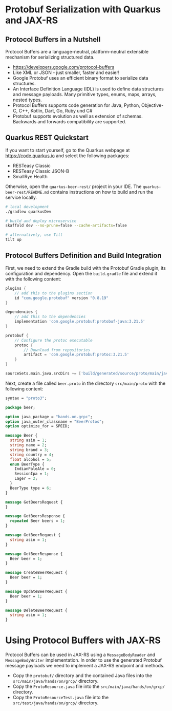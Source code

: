 # Protobuf Serialization with Quarkus and JAX-RS

## Protocol Buffers in a Nutshell

Protocol Buffers are a language-neutral, platform-neutral extensible mechanism for serializing structured data.
- https://developers.google.com/protocol-buffers
- Like XML or JSON - just smaller, faster and easier!
- Google Protobuf uses an efficient binary format to serialize data structures.
- An Interface Definition Language (IDL) is used to define data structures and message payloads. Many primitive types, enums, maps, arrays, nested types.
- Protocol Buffers supports code generation for Java, Python, Objective-C, C++, Kotlin, Dart, Go, Ruby und C#
- Protobuf supports evolution as well as extension of schemas. Backwards and forwards compatibility are supported.

## Quarkus REST Quickstart

If you want to start yourself, go to the Quarkus webpage at https://code.quarkus.io and select the following packages:
- RESTeasy Classic
- RESTeasy Classic JSON-B
- SmallRye Health 

Otherwise, open the `quarkus-beer-rest/` project in your IDE. The `quarkus-beer-rest/README.md` contains instructions
on how to build and run the service locally.

```bash
# local development
./gradlew quarkusDev

# build and deploy microservice
skaffold dev --no-prune=false --cache-artifacts=false

# alternatively, use Tilt
tilt up
```

## Protocol Buffers Definition and Build Integration

First, we need to extend the Gradle build with the Protobuf Gradle plugin, its configuration and dependency.
Open the `build.gradle` file and extend it with the following content:
```groovy
plugins {
    // add this to the plugins section
    id "com.google.protobuf" version "0.8.19"
}

dependencies {
    // add this to the dependencies
    implementation 'com.google.protobuf:protobuf-java:3.21.5'
}

protobuf {
    // Configure the protoc executable
    protoc {
        // Download from repositories
        artifact = 'com.google.protobuf:protoc:3.21.5'
    }
}

sourceSets.main.java.srcDirs += ['build/generated/source/proto/main/java']
```

Next, create a file called `beer.proto` in the directory `src/main/proto` with the following content:
```proto
syntax = "proto3";

package beer;

option java_package = "hands.on.grpc";
option java_outer_classname = "BeerProtos";
option optimize_for = SPEED;

message Beer {
  string asin = 1;
  string name = 2;
  string brand = 3;
  string country = 4;
  float alcohol = 5;
  enum BeerType {
    IndianPaleAle = 0;
    SessionIpa = 1;
    Lager = 2;
  }
  BeerType type = 6;
}

message GetBeersRequest {
}

message GetBeersResponse {
  repeated Beer beers = 1;
}

message GetBeerRequest {
  string asin = 1;
}

message GetBeerResponse {
  Beer beer = 1;
}

message CreateBeerRequest {
  Beer beer = 1;
}

message UpdateBeerRequest {
  Beer beer = 1;
}

message DeleteBeerRequest {
  string asin = 1;
}
```

# Using Protocol Buffers with JAX-RS

Protocol Buffers can be used in JAX-RS using a `MessageBodyReader` and `MessageBodyWriter` implementation.
In order to use the generated Protobuf message payloads we need to implement a JAX-RS endpoint and methods.

- Copy the `protobuf/` directory and the contained Java files into the `src/main/java/hands/on/grcp/` directory.
- Copy the `ProtoResource.java` file into the `src/main/java/hands/on/grcp/` directory.
- Copy the `ProtoResourceTest.java` file into the `src/test/java/hands/on/grcp/` directory.

